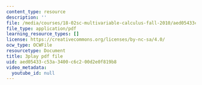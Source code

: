 ```yaml
---
content_type: resource
description: ''
file: /media/courses/18-02sc-multivariable-calculus-fall-2010/aed05433c53a3400c6c200d2e0f819b8_nDuS5uQ7-lo.pdf
file_type: application/pdf
learning_resource_types: []
license: https://creativecommons.org/licenses/by-nc-sa/4.0/
ocw_type: OCWFile
resourcetype: Document
title: 3play pdf file
uid: aed05433-c53a-3400-c6c2-00d2e0f819b8
video_metadata:
  youtube_id: null
---
```

